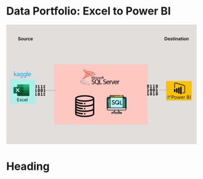 # Data Portfolio: Excel to Power BI 


![excel-to-powerbi-animated-diagram](assets/images/kaggle_to_powerbi.gif)

# Heading
